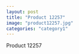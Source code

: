 ```yaml
---
layout: post
title: "Product 12257"
image: "product12257.jpg"
categories: "category1"
---
```

Product 12257
